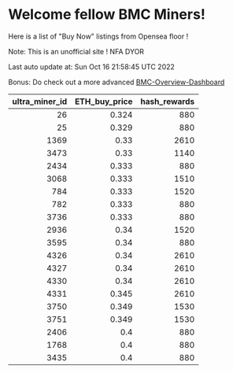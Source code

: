 # Welcome fellow BMC Miners!
Here is a list of "Buy Now" listings from Opensea floor !

Note: This is an unofficial site ! NFA DYOR

Last auto update at: Sun Oct 16 21:58:45 UTC 2022

Bonus: Do check out a more advanced [BMC-Overview-Dashboard](https://dune.com/defifunk/BMC-Overview-Dashboard)


|   ultra_miner_id |   ETH_buy_price |   hash_rewards |
|-----------------:|----------------:|---------------:|
|               26 |           0.324 |            880 |
|               25 |           0.329 |            880 |
|             1369 |           0.33  |           2610 |
|             3473 |           0.33  |           1140 |
|             2434 |           0.333 |            880 |
|             3068 |           0.333 |           1510 |
|              784 |           0.333 |           1520 |
|              782 |           0.333 |            880 |
|             3736 |           0.333 |            880 |
|             2936 |           0.34  |           1520 |
|             3595 |           0.34  |            880 |
|             4326 |           0.34  |           2610 |
|             4327 |           0.34  |           2610 |
|             4330 |           0.34  |           2610 |
|             4331 |           0.345 |           2610 |
|             3750 |           0.349 |           1530 |
|             3751 |           0.349 |           1530 |
|             2406 |           0.4   |            880 |
|             1768 |           0.4   |            880 |
|             3435 |           0.4   |            880 |
